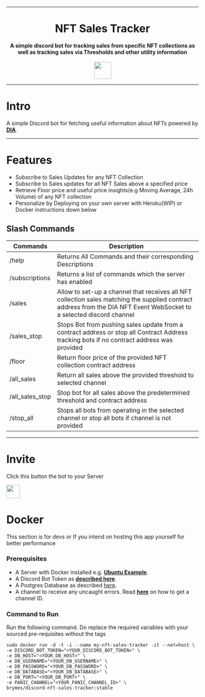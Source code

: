 <div align="center">
    <hr>
    <h1>NFT Sales Tracker</h1>
    <strong>
        A simple discord bot for tracking sales from specific NFT collections as well as tracking sales via Thresholds and other utility information
    </strong><br><br>
    <a href="https://discord.com/api/oauth2/authorize?client_id=1039888083442749481&permissions=0&scope=bot"><img src="https://img.shields.io/badge/%20-INVITE%20BOT-7F00FF.svg?style=for-the-badge&logo=discord" height="45" /></a>
<br>
</div>



---

# Intro

A simple Discord bot for fetching useful information about NFTs powered by [**DIA**](https://www.diadata.org).

---

# Features

- Subscribe to Sales Updates for any NFT Collection
- Subscribe to Sales updates for all NFT Sales above a specified price
- Retrieve Floor price and useful price insights(e.g Moving Average, 24h Volume) of any NFT collection
- Personalize by Deploying on your own server with Heroku(WIP) or Docker instructions down below

Slash Commands
---

| Commands        | Description                                                                                                                                                            |
|-----------------|------------------------------------------------------------------------------------------------------------------------------------------------------------------------|
| /help           | Returns All Commands and their corresponding Descriptions                                                                                                              |
| /subscriptions  | Returns a list of commands    which the server has enabled                                                                                                             |
| /sales          | Allow to set-up a channel that receives all NFT collection sales matching the supplied contract address from the DIA NFT Event WebSocket to a selected discord channel | 
| /sales_stop     | Stops Bot from pushing sales update from a contract address or stop all Contract Address tracking bots if no contract address was provided                             |                                                                                                                                                                  |
| /floor          | Return floor price of the provided NFT collection contract address                                                                                                     |
| /all_sales      | Return all sales above the provided threshold to selected channel                                                                                                      |
| /all_sales_stop | Stop bot for all sales above the predetermined threshold and contract address                                                                                          |
| /stop_all       | Stops all bots from operating in the selected channel or stop all bots if channel is not provided                                                                      |

---

# Invite

Click this button the bot to your Server

<a href="https://bit.ly/3rDTqSW"><img src="https://img.shields.io/badge/%20-INVITE%20BOT-7F00FF.svg?style=for-the-badge&logo=discord" height="35" /></a>

# Docker

This section is for devs or If you intend on hosting this app yourself for better performance

### Prerequisites

- A Server with Docker installed e.g. [**Ubuntu Example**](https://docs.docker.com/engine/install/ubuntu/).
- A Discord Bot Token as [**described
  here**](https://github.com/reactiflux/discord-irc/wiki/Creating-a-discord-bot-&-getting-a-token).
- A Postgres Database as described [here](https://www.makeuseof.com/install-configure-postgresql-on-ubuntu/). 
- A channel to receive any uncaught errors. Read [**here**](https://turbofuture.com/internet/Discord-Channel-ID) on how
  to get a channel ID.

### Command to Run

Run the following command. Do replace the required variables with your sourced pre-requisites without the tags

```
sudo docker run -d -t -i --name my-nft-sales-tracker -it --net=host \
-e DISCORD_BOT_TOKEN="<YOUR_DISCORD_BOT_TOKEN>" \
-e DB_HOST="<YOUR_DB_HOST>" \
-e DB_USERNAME="<YOUR_DB_USERNAME>" \
-e DB_PASSWORD="<YOUR_DB_PASSWORD>" \
-e DB_DATABASE="<YOUR_DB_DATABASE>" \
-e DB_PORT="<YOUR_DB_PORT>" \
-e PANIC_CHANNEL="<YOUR_PANIC_CHANNEL_ID>" \
brymes/discord-nft-sales-tracker:stable 
```
